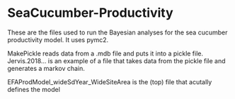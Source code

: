 # SeaCucumber-Productivity

These are the files used to run the Bayesian analyses for the sea cucumber productivity model.
It uses pymc2.

MakePickle reads data from a .mdb file and puts it into a pickle file.
Jervis.2018... is an example of a file that takes data from the pickle file and generates a markov chain.

EFAProdModel_wideSdYear_WideSiteArea is the (top) file that acutally defines the model

